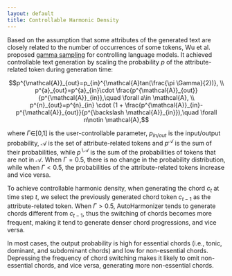 ```yaml
---
layout: default
title: Controllable Harmonic Density
---
```


<script src="https://cdn.mathjax.org/mathjax/latest/MathJax.js?config=TeX-AMS-MML_HTMLorMML" type="text/javascript"></script>
<script type="text/x-mathjax-config">
    MathJax.Hub.Config({
        tex2jax: {
        skipTags: ['script', 'noscript', 'style', 'textarea', 'pre'],
        inlineMath: [['$','$']]
        }
    });
</script>

Based on the assumption that some attributes of the generated text are closely related to the number of occurrences of some tokens, Wu et al. proposed [gamma sampling](https://arxiv.org/pdf/2205.06036.pdf) for controlling language models. It achieved controllable text generation by scaling the probability $p$ of the attribute-related token during generation time:

$$p^{\mathcal{A}}_{out}=p_{in}^{\mathcal{A}tan(\frac{\pi \Gamma}{2})}, \\ p^{a}_{out}=p^{a}_{in}\cdot \frac{p^{\mathcal{A}}_{out}}{p^{\mathcal{A}}_{in}},\quad \forall a\in \mathcal{A}, \\ p^{n}_{out}=p^{n}_{in} \cdot (1 + \frac{p^{\mathcal{A}}_{in}-p^{\mathcal{A}}_{out}}{p^{\backslash \mathcal{A}}_{in}}),\quad \forall n\notin \mathcal{A},$$

where $\Gamma\in$[0,1] is the user-controllable parameter, $p_{in/out}$ is the input/output probability, $\mathcal{A}$ is the set of attribute-related tokens and $p^{\mathcal{A}}$ is the sum of their probabilities, while $p^{\backslash \mathcal{A}}$ is the sum of the probabilities of tokens that are not in $\mathcal{A}$. When $\Gamma=0.5$, there is no change in the probability distribution, while when $\Gamma<0.5$, the probabilities of the attribute-related tokens increase and vice versa.

To achieve controllable harmonic density, when generating the chord $c_{t}$ at time step $t$, we select the previously generated chord token $c_{t-1}$ as the attribute-related token. When $\Gamma>0.5$, AutoHarmonizer tends to generate chords different from $c_{t-1}$, thus the switching of chords becomes more frequent, making it tend to generate denser chord progressions, and vice versa.  

In most cases, the output probability is high for essential chords (i.e., tonic, dominant, and subdominant chords) and low for non-essential chords. Depressing the frequency of chord switching makes it likely to omit non-essential chords, and vice versa, generating more non-essential chords.
